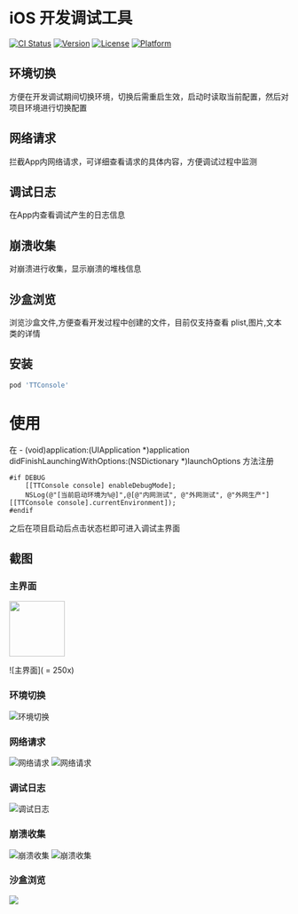 # iOS 开发调试工具

[![CI Status](https://img.shields.io/travis/icofans/TTConsole.svg?style=flat)](https://travis-ci.org/icofans/TTConsole)
[![Version](https://img.shields.io/cocoapods/v/TTConsole.svg?style=flat)](https://cocoapods.org/pods/TTConsole)
[![License](https://img.shields.io/cocoapods/l/TTConsole.svg?style=flat)](https://cocoapods.org/pods/TTConsole)
[![Platform](https://img.shields.io/cocoapods/p/TTConsole.svg?style=flat)](https://cocoapods.org/pods/TTConsole)

## 环境切换

方便在开发调试期间切换环境，切换后需重启生效，启动时读取当前配置，然后对项目环境进行切换配置

## 网络请求

拦截App内网络请求，可详细查看请求的具体内容，方便调试过程中监测

## 调试日志

在App内查看调试产生的日志信息

## 崩溃收集

对崩溃进行收集，显示崩溃的堆栈信息

## 沙盒浏览

浏览沙盒文件,方便查看开发过程中创建的文件，目前仅支持查看 plist,图片,文本类的详情

## 安装

```ruby
pod 'TTConsole'
```
# 使用

在  - (void)application:(UIApplication *)application didFinishLaunchingWithOptions:(NSDictionary *)launchOptions 方法注册

```objc
#if DEBUG
    [[TTConsole console] enableDebugMode];
    NSLog(@"[当前启动环境为%@]",@[@"内网测试", @"外网测试", @"外网生产"][[TTConsole console].currentEnvironment]);
#endif
```
之后在项目启动后点击状态栏即可进入调试主界面

## 截图

### 主界面
<img src="https://github.com/icofans/TTConsole/blob/master/ScreenShot/%E4%B8%BB%E7%95%8C%E9%9D%A2-001.png" width="100">

![主界面]( = 250x)

### 环境切换

![环境切换](https://github.com/icofans/TTConsole/blob/master/ScreenShot/%E7%8E%AF%E5%A2%83%E5%88%87%E6%8D%A2-002.png)

### 网络请求

![网络请求](https://github.com/icofans/TTConsole/blob/master/ScreenShot/%E7%BD%91%E7%BB%9C%E8%AF%B7%E6%B1%82-003.png?raw=true)
![网络请求](https://github.com/icofans/TTConsole/blob/master/ScreenShot/%E7%BD%91%E7%BB%9C%E8%AF%B7%E6%B1%82-003.png?raw=true)

### 调试日志

![调试日志](https://github.com/icofans/TTConsole/blob/master/ScreenShot/%E8%B0%83%E8%AF%95%E6%97%A5%E5%BF%97-005.png)

### 崩溃收集

![崩溃收集](https://github.com/icofans/TTConsole/blob/master/ScreenShot/%E5%B4%A9%E6%BA%83%E5%88%97%E8%A1%A8-006.png)
![崩溃收集](https://github.com/icofans/TTConsole/blob/master/ScreenShot/%E5%B4%A9%E6%BA%83%E8%AF%A6%E6%83%85-007.png)

### 沙盒浏览

![](https://github.com/icofans/TTConsole/blob/master/ScreenShot/%E6%B2%99%E7%9B%92%E6%B5%8F%E8%A7%88-009.png)
